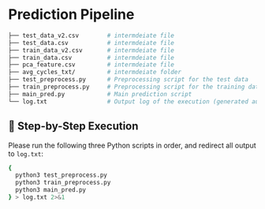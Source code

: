 # Prediction Pipeline

```bash
├── test_data_v2.csv        # intermdeiate file
├── test_data.csv           # intermdeiate file
├── train_data_v2.csv       # intermdeiate file
├── train_data.csv          # intermdeiate file
├── pca_feature.csv         # intermdeiate file
├── avg_cycles_txt/         # intermdeiate folder
├── test_preprocess.py      # Preprocessing script for the test data
├── train_preprocess.py     # Preprocessing script for the training data
├── main_pred.py            # Main prediction script
└── log.txt                 # Output log of the execution (generated automatically)
```

## 📌 Step-by-Step Execution

Please run the following three Python scripts in order, and redirect all output to `log.txt`:

```bash
{
  python3 test_preprocess.py
  python3 train_preprocess.py
  python3 main_pred.py
} > log.txt 2>&1
```

